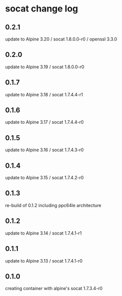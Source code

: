 # socat change log

## 0.2.1
update to Alpine 3.20 / socat 1.8.0.0-r0 / openssl 3.3.0

## 0.2.0
update to Alpine 3.19 / socat 1.8.0.0-r0

## 0.1.7
update to Alpine 3.18 / socat 1.7.4.4-r1

## 0.1.6
update to Alpine 3.17 / socat 1.7.4.4-r0

## 0.1.5
update to Alpine 3.16 / socat 1.7.4.3-r0

## 0.1.4
update to Alpine 3.15 / socat 1.7.4.2-r0

## 0.1.3
re-build of 0.1.2 including ppc64le architecture

## 0.1.2
update to Alpine 3.14 / socat 1.7.4.1-r1

## 0.1.1
update to Alpine 3.13 / socat 1.7.4.1-r0

## 0.1.0
creating container with alpine's socat 1.7.3.4-r0

